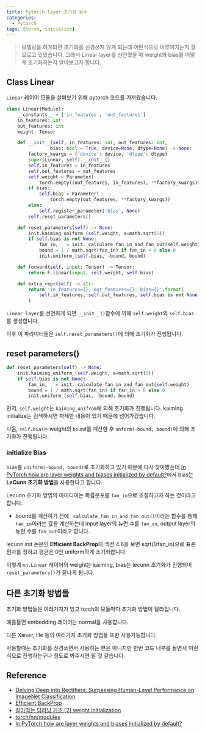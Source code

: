 ```yaml
---
title: Pytorch layer 초기화 함수
categories:
  - Pytorch
tags: [torch, initialize]
---
```


> 모델링을 하게되면 초기화를 신경쓰지 않게 되는데 어떤식으로 이루어지는지 잘 모르고 있었습니다.
> 그래서 Linear layer를 선언했을 때 weight와 bias를 어떻게 초기화하는지 알아보고자 합니다.

## Class Linear

`Linear` 레이어 모듈을 살펴보기 위해 pytorch 코드를 가져왔습니다.

```python
class Linear(Module):
    __constants__ = ['in_features', 'out_features']
    in_features: int
    out_features: int
    weight: Tensor

    def __init__(self, in_features: int, out_features: int, 
                bias: bool = True, device=None, dtype=None) -> None:
        factory_kwargs = {'device': device, 'dtype': dtype}
        super(Linear, self).__init__()
        self.in_features = in_features
        self.out_features = out_features
        self.weight = Parameter(
            torch.empty((out_features, in_features), **factory_kwargs))
        if bias:
            self.bias = Parameter(
                torch.empty(out_features, **factory_kwargs))
        else:
            self.register_parameter('bias', None)
        self.reset_parameters()

    def reset_parameters(self) -> None:
        init.kaiming_uniform_(self.weight, a=math.sqrt(5))
        if self.bias is not None:
            fan_in, _ = init._calculate_fan_in_and_fan_out(self.weight)
            bound = 1 / math.sqrt(fan_in) if fan_in > 0 else 0
            init.uniform_(self.bias, -bound, bound)

    def forward(self, input: Tensor) -> Tensor:
        return F.linear(input, self.weight, self.bias)

    def extra_repr(self) -> str:
        return 'in_features={}, out_features={}, bias={}'.format(
            self.in_features, self.out_features, self.bias is not None
        )
```

`Linear layer`를 선언하게 되면 `__init__()`함수에 의해 `self.weight`와 `self.bias`를 생성합니다.

이후 이 파라미터들은 `self.reset_parameters()`에 의해 초기화가 진행됩니다.

## reset parameters()

```python
def reset_parameters(self) -> None:
    init.kaiming_uniform_(self.weight, a=math.sqrt(5))
    if self.bias is not None:
        fan_in, _ = init._calculate_fan_in_and_fan_out(self.weight)
        bound = 1 / math.sqrt(fan_in) if fan_in > 0 else 0
        init.uniform_(self.bias, -bound, bound)
```

먼저, `self.weight`는 `kaiming_unifrom`에 의해 초기화가 진행됩니다. kaiming initialize는 검색하시면 자세한 내용이 있기 때문에 넘어가겠습니다.  

다음, `self.bias는` weight의 `bound`를 계산한 후 `unform(-bound, bound)`에 의해 초기화가 진행됩니다.

### initialize Bias
`bias`를 `uniform(-bound, bound)`로 초기화하고 있기 때문에 다시 찾아봤는데 [In PyTorch how are layer weights and biases initialized by default?](https://stackoverflow.com/questions/48529625/in-pytorch-how-are-layer-weights-and-biases-initialized-by-default)에서 bias는 **LeCunn 초기화 방법**을 사용한다고 합니다.

Lecunn 초기화 방법의 아이디어는 확률분포를 `fan_in`으로 조절하고자 하는 것이라고 합니다.
- bound를 계산하기 전에 `_calculate_fan_in_and_fan_out()`이라는 함수를 통해 `fan_in`이라는 값을 계산하는데 input layer의 뉴런 수를 `fan_in`, output layer의 뉴런 수를 `fan_out`이라고 합니다.

lecunn init 논문인 **Efficient BackProp**의 섹션 4.6을 보면 sqrt(1/fan_in)으로 표준편자를 정하고 평균은 0인 uniform하게 초기화합니다.

이렇게 `nn.Linear` 레이어의 weight는 kaiming, bias는 lecunn 초기화가 진행되어 `reset_parameters()`가 끝나게 됩니다.

## 다른 초기화 방법들

초기화 방법들은 여러가지가 있고 torch의 모듈마다 초기화 방법이 달라집니다.

예를들면 embedding 레이어는 normal을 사용합니다.

다른 Xaiver, He 등의 여러가지 초기화 방법들 또한 사용가능합니다.

사용할때는 초기화를 신경쓰면서 사용하는 편은 아니지만 한번 코드 내부를 돌면서 이런식으로 진행하는구나 정도로 봐주시면 될 것 같습니다.

## Reference
- [Delving Deep into Rectifiers: Surpassing Human-Level Performance on ImageNet Classification](https://arxiv.org/abs/1502.01852v1)
- [Efficient BackProp](http://yann.lecun.com/exdb/publis/pdf/lecun-98b.pdf)
- [갈아먹는 딥러닝 기초 [2] weight initialization](https://yeomko.tistory.com/40)
- [torch/nn/modules](https://github.com/pytorch/pytorch/tree/v0.3.1/torch/nn/modules)
- [In PyTorch how are layer weights and biases initialized by default?](https://stackoverflow.com/questions/48529625/in-pytorch-how-are-layer-weights-and-biases-initialized-by-default)